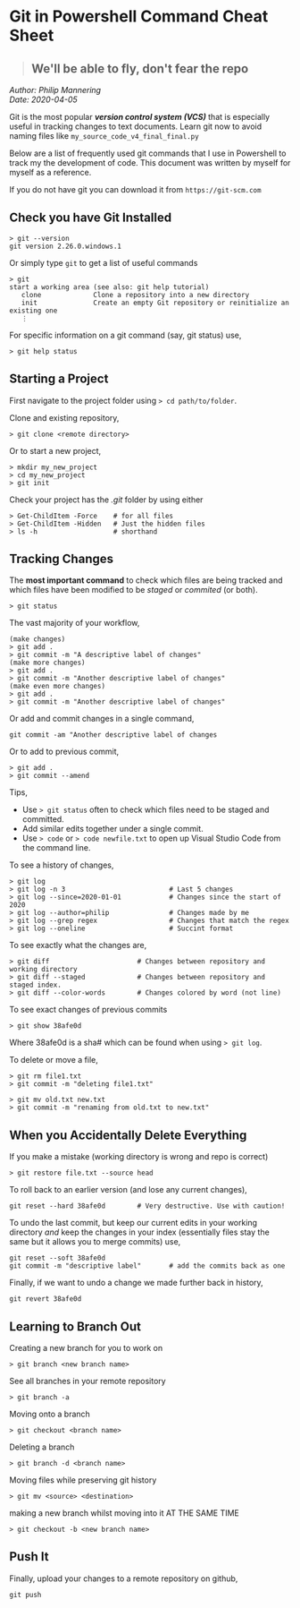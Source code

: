 # Git in Powershell Command Cheat Sheet
> ## We'll be able to fly, don't fear the repo
*Author: Philip Mannering*  
*Date: 2020-04-05*

Git is the most popular ___version control system (VCS)___ that is especially useful in tracking changes to text documents. Learn git now to avoid naming files like `my_source_code_v4_final_final.py`

Below are a list of frequently used git commands that I use in Powershell to track my the development of code. This document was written by myself for myself as a reference.

If you do not have git you can download it from `https://git-scm.com`

## Check you have Git Installed
```
> git --version
git version 2.26.0.windows.1
```
Or simply type `git` to get a list of useful commands
```
> git
start a working area (see also: git help tutorial)
   clone             Clone a repository into a new directory
   init              Create an empty Git repository or reinitialize an existing one
   ⋮
```

For specific information on a git command (say, git status) use,
```
> git help status
```

## Starting a Project  
First navigate to the project folder using `> cd path/to/folder`.

Clone and existing repository, 
```
> git clone <remote directory>
```
Or to start a new project,
```
> mkdir my_new_project
> cd my_new_project
> git init
```
Check your project has the _.git_ folder by using either
```
> Get-ChildItem -Force    # for all files
> Get-ChildItem -Hidden   # Just the hidden files
> ls -h					  # shorthand
```

## Tracking Changes
The **most important command** to check which files are being tracked and which files have been modified to be _staged_ or _commited_ (or both).
```
> git status
```

The vast majority of your workflow,
```
(make changes)
> git add .
> git commit -m "A descriptive label of changes"
(make more changes)
> git add .
> git commit -m "Another descriptive label of changes"
(make even more changes)
> git add .
> git commit -m "Another descriptive label of changes"
```
Or add and commit changes in a single command,
```
git commit -am "Another descriptive label of changes
```
Or to add to previous commit,
```
> git add .
> git commit --amend
```
Tips,
* Use `> git status` often to check which files need to be staged and committed.
* Add similar edits together under a single commit.
* Use `> code` or `> code newfile.txt` to open up Visual Studio Code from the command line.

To see a history of changes,
```
> git log
> git log -n 3    						# Last 5 changes
> git log --since=2020-01-01    		# Changes since the start of 2020
> git log --author=philip				# Changes made by me
> git log --grep regex          		# Changes that match the regex
> git log --oneline 					# Succint format
```

To see exactly what the changes are,
```
> git diff 						# Changes between repository and working directory
> git diff --staged 			# Changes between repository and staged index.
> git diff --color-words 		# Changes colored by word (not line)
```

To see exact changes of previous commits
```
> git show 38afe0d
```
Where 38afe0d is a sha# which can be found when using `> git log`.

To delete or move a file,
```
> git rm file1.txt
> git commit -m "deleting file1.txt"
```
```
> git mv old.txt new.txt
> git commit -m "renaming from old.txt to new.txt"
```

## When you Accidentally Delete Everything

If you make a mistake (working directory is wrong and repo is correct)
```
> git restore file.txt --source head
```
To roll back to an earlier version (and lose any current changes),
```
git reset --hard 38afe0d		# Very destructive. Use with caution!
```
To undo the last commit, but keep our current edits in your working directory _and_ keep the changes in your index (essentially files stay the same but it allows you to merge commits) use,
```
git reset --soft 38afe0d
git commit -m "descriptive label"		# add the commits back as one
```

Finally, if we want to undo a change we made further back in history,
```
git revert 38afe0d
```



## Learning to Branch Out
Creating a new branch for you to work on
```
> git branch <new branch name>
```
See all branches in your remote repository
```
> git branch -a
```
Moving onto a branch
```
> git checkout <branch name>
```
Deleting a branch
```
> git branch -d <branch name>
```
Moving files while preserving git history
```
> git mv <source> <destination>
 ```
 
making a new branch whilst moving into it AT THE SAME TIME
```
> git checkout -b <new branch name>
```

## Push It

Finally, upload your changes to a remote repository on github,
```
git push
```

